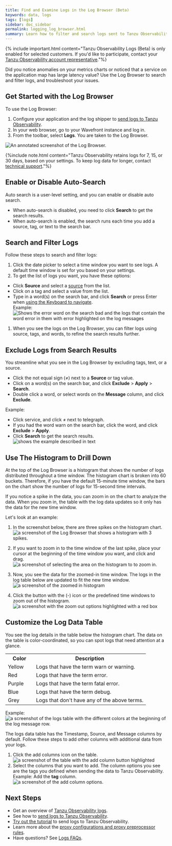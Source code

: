```yaml
---
title: Find and Examine Logs in the Log Browser (Beta)
keywords: data, logs
tags: [logs]
sidebar: doc_sidebar
permalink: logging_log_browser.html
summary: Learn how to filter and search logs sent to Tanzu Observability by Wavefront.
---
```


{% include important.html content="Tanzu Observability Logs (Beta) is only enabled for selected customers. If you'd like to participate, contact your [Tanzu Observability account representative](wavefront_support_feedback.html#support)."%}

Did you notice anomalies on your metrics charts or noticed that a service on the application map has large latency value? Use the Log Browser to search and filter logs, and troubleshoot your issues.

## Get Started with the Log Browser

To use the Log Browser:

1. Configure your application and the log shipper to [send logs to Tanzu Observability](#logging_send_logs.html).
1. In your web browser, go to your Wavefront instance and log in.
1. From the toolbar, select **Logs**. You are taken to the Log Browser.

![An annotated screenshot of the Log Browser.](images/logging_log_browser_annotated_screen.png)

{%include note.html content="Tanzu Observability retains logs for 7, 15, or 30 days, based on your settings. To keep log data for longer, contact [technical support](https://docs.wavefront.com/wavefront_support_feedback.html#support)."%}

## Enable or Disable Auto-Search

Auto search is a user-level setting, and you can enable or disable auto search.

* When auto-search is disabled, you need to click **Search** to get the search results.
* When auto-search is enabled, the search runs each time you add a source, tag, or text to the search bar.

## Search and Filter Logs

Follow these steps to search and filter logs:

1. Click the date picker to select a time window you want to see logs. A default time window is set for you based on your settings.
1. To get the list of logs you want, you have these options:
  * Click **Source** and select a [source](logging_overview.html#whats-a-log) from the list.
  * Click on a tag and select a value from the list.
  * Type in a word(s) on the search bar, and click **Search** or press Enter when [using the Keyboard to navigate](wavefront_keyboard_shortcuts.html#keyboard-shortcuts-and-their-usage).
    <br/>Example:
    ![Shows the error word on the search bad and the logs that contain the word error in them with error highlighted on the log messages](images/logging_search_key_word.png)
1. When you see the logs on the Log Browser, you can filter logs using source, tags, and words, to refine the search results further.

## Exclude Logs from Search Results

You streamline what you see in the Log Browser by excluding tags, text, or a source. 

* Click the not equal sign (≠) next to a **Source** or tag value.
* Click on a word(s) on the search bar, and click **Exclude** > **Apply** > **Search**.
* Double click a word, or select words on the **Message** column, and click **Exclude**.

Example: 
* Click service, and click ≠ next to telegraph.
* If you had the word warn on the search bar, click the word, and click **Exclude** > **Apply**.
* Click **Search** to get the search results.
![shows the example described in text](images/logging_not_include_search.png)
    
## Use The Histogram to Drill Down

At the top of the Log Browser is a histogram that shows the number of logs distributed throughout a time window. The histogram chart is broken into 60 buckets. Therefore, if you have the default 15-minute time window, the bars on the chart show the number of logs for 15-second time intervals.

If you notice a spike in the data, you can zoom in on the chart to analyze the data. When you zoom in, the table with the log data updates so it only has the data for the new time window.

Let's look at an example:

1. In the screenshot below, there are three spikes on the histogram chart.
    ![a screenshot of the Log Browser that shows a histogram with 3 spikes.](images/logging_histogram_spikes.png)
1. If you want to zoom in to the time window of the last spike, place your cursor at the beginning of the time window you want, and click and drag. 
    ![a screenshot of selecting the area on the histogram to to zoom in.](images/logging_histogram_zoomed_in.png)

1. Now, you see the data for the zoomed-in time window. The logs in the log table below are updated to fit the new time window.
    ![a screenshot of the zoomed in histogram](images/logging_histogram_zoomed_in_data.png)
1. Click the button with the (-) icon or the predefined time windows to zoom out of the histogram.
    ![a screenshot with the zoom out options highlighted with a red box](images/logging_histogram_zoom_out.png)

## Customize the Log Data Table

You see the log details in the table below the histogram chart. The data on the table is color-coordinated, so you can spot logs that need attention at a glance.

<table style="width: 100%;">
  <tr>
    <th width="20%">
      Color
    </th>
    <th width="80%">
      Description
    </th>
  </tr>
  <tr>
    <td>
      Yellow
    </td>
    <td>
      Logs that have the term warn or warning.
    </td>
  </tr>
  <tr>
    <td>
      Red
    </td>
    <td>
      Logs that have the term error.
    </td>
  </tr>
  <tr>
    <td>
      Purple
    </td>
    <td>
      Logs that have the term fatal error.
    </td>
  </tr>
  <tr>
    <td>
      Blue
    </td>
    <td>
      Logs that have the term debug.
    </td>
  </tr>
  
  <tr>
    <td>
      Grey
    </td>
    <td>
      Logs that don't have any of the above terms.
    </td>
  </tr>
</table>

Example:
![a screenshot of the logs table with the different colors at the beginning of the log message row.](images/logging_logs_table_colors.png)

The logs data table has the Timestamp, Source, and Message columns by default. Follow these steps to add other columns with additional data from your logs.

1. Click the add columns icon on the table.
    ![a screenshot of the table with the add column button highlighted](images/logging_log_table_add_column.png)
1. Select the columns that you want to add. The column options you see are the tags you defined when sending the data to Tanzu Observability.
    <br/> Example: Add the **tag** column.
    ![a screenshot of the add column options.](images/logging_log_table_select_columns.png)
    

## Next Steps

* Get an overview of [Tanzu Observability logs](logging_overview.html).
* See how to [send logs to Tanzu Observability](logging_send_logs.html).
* [Try out the tutorial](logging_kubernetes_tutorial.html) to send logs to Tanzu Observability.
* Learn more about the [proxy configurations and proxy preprocessor rules](logging_proxy_configurations.html).
* Have questions? See [Logs FAQs](logging_faq.html).
    
